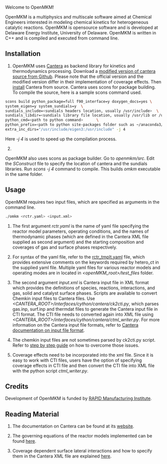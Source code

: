 Welcome to OpenMKM!  

OpenMKM is a multiphysics and multiscale software aimed at Chemical Engineers interested in 
modeling chemical kinetics for heterogeneous catalytic reactions. OpenMKM is opensource software 
and is developed at Delaware Energy Institute, University of Delaware. 
OpenMKM is written in C++ and is compiled and executed from command line. 

## Installation

1. OpenMKM uses [Cantera](http://www.cantera.org) as backend library for kinetics and 
thermodynamics processing. Download a
[modified version of cantera source from Github](https://github.com/mbkumar/cantera/tree/hetero_ct).
Please note that the official version and the modified version differ in their implementation of 
coverage effects. Then [install](https://cantera.org/install/compiling-install.html)  Cantera 
from source. Cantera uses scons for package building. To compile the source, here is a sample scons 
command used.
~~~ bash
scons build python_package=full f90_interface=y doxygen_docs=yes \
system_eigen=y system_sundials=y  \
sundials_include=<sundials headers location, usually /usr/include>  \
sundials_libdir=<sundials library file location, usually /usr/lib or /usr/lib64 or /usr/local/lib> \
python_cmd=<path to python command>      \
python_prefix=<path to python site-packages folder such as ~/anaconda3/envs/my_env/lib/python3.7/site-packages> \
extra_inc_dirs="/usr/include/eigen3:/usr/include" -j 4 
~~~
Here *-j 4* is used to speed up the compilation process.

2.
OpenMKM also uses scons as package builder. Go to *openmkm/src*. Edit the *SConstruct* file to specify the
location of cantera and the sundials libraries.
Run *scons -j 4* command to compile. This builds *omkm* executable in the same folder.

## Usage

OpenMKM requires two input files, which are specified as arguments in the command line. 
~~~ bash
./omkm <rctr.yaml> <input.xml>
~~~

1. The first argument *rctr.yaml* is the name of yaml file specifying the reactor model parameters, 
operating conditions, and the names of thermodynamic phases (which are defined in the Cantera XML file 
supplied as second argument) and the starting composition and coverages of gas and surface phases 
respectively.  

2. For syntax of the yaml file, refer to the [rctr_tmplt.yaml](rctr_tmplt.yaml) file, 
which provides extensive comments on the keywords required by hetero_ct in the supplied yaml file.
Multiple yaml files for various reactor models and operating modes are in located in *<openMKM_root>/test_files* folder. 

3. The second argument *input.xml* is Cantera input file in XML format which provides the 
definitions of species, reactions, interactions, and gas, solid and  catalyst surface phases. 
Scripts are available to convert Chemkin input files to Cantera files. Use 
*<CANTERA_ROOT>/interfaces/cython/cantera/ck2cti.py*, which parses gas.inp, surf.inp and thermdat files
to generate the Cantera input file in CTI format. The CTI file needs to converted again into XML file
using *<CANTERA_ROOT>/interfaces/cython/cantera/ctml_writer.py*.
For more information on the Cantera input file formats, refer to 
[Cantera documentation on input file format](https://cantera.org/tutorials/input-files.html).

4. The chemkin input files are not sometimes parsed by ck2cti.py script. Refer to [step by step guide](ck_conversion.md) on how to overcome those issues. 

5. Coverage effects need to be incorporated into the xml file. Since it is easy to work with CTI files, users have the option of specifying coverage effects in CTI file and then convert the CTI file into XML file with the python script *ctml_writer.py*.


## Credits
 Development of OpenMKM is funded by [RAPID Manufacturing Institute](www.aiche.org/rapid).


## Reading Material

1. The documentation on Cantera can be found at its [website](http://www.cantera.org).

2. The governing equations of the  reactor models implemented can be found [here](ReactorModels.pdf).

3. Coverage dependent surface lateral interactions and how to specify them in the Cantera XML file 
are explained [here](SurfaceInteractions.pdf).

